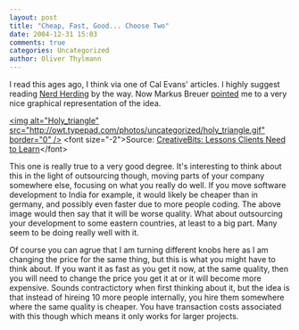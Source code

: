 ```yaml
---
layout: post
title: "Cheap, Fast, Good... Choose Two"
date: 2004-12-31 15:03
comments: true
categories: Uncategorized
author: Oliver Thylmann
---
```



I read this ages ago, I think via one of Cal Evans' articles. I highly suggest reading [Nerd Herding](http://www.calevans.com/articles/nerdHearding.php) by the way. Now Markus Breuer [pointed](http://notizen.typepad.com/aus_der_provinz/2004/12/schnell_und_bil.html) me to a very nice graphical representation of the idea.

[&lt;img alt=&quot;Holy_triangle&quot; src=&quot;http://owt.typepad.com/photos/uncategorized/holy_triangle.gif&quot; border=&quot;0&quot; /&gt;](http://owt.typepad.com/photos/uncategorized/holy_triangle.gif)
&lt;font size=&quot;-2&quot;&gt;Source: [CreativeBits: Lessons Clients Need to Learn](http://iraszl.brinkster.net/creativebits/2004/11/lesson-clients-need-to-learn.html)&lt;/font&gt;

This one is really true to a very good degree. It's interesting to think about this in the light of outsourcing though, moving parts of your company somewhere else, focusing on what you really do well. If you move software development to India for example, it would likely be cheaper than in germany, and possibly even faster due to more people coding. The above image would then say that it will be worse quality. What about outsourcing your development to some eastern countries, at least to a big part. Many seem to be doing really well with it. 

Of course you can agrue that I am turning different knobs here as I am changing the price for the same thing, but this is what you might have to think about. If you want it as fast as you get it now, at the same quality, then you will need to change the price you get it at or it will become more expensive. Sounds contractictory when first thinking about it, but the idea is that instead of hireing 10 more people internally, you hire them somewhere where the same quality is cheaper. You have transaction costs associated with this though which means it only works for larger projects.


